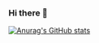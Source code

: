 ### Hi there 👋

[![Anurag's GitHub stats](https://github-readme-stats.vercel.app/api?username=rhofp)](https://github.com/anuraghazra/github-readme-stats)

<!--
**rhofp/rhofp** is a ✨ _special_ ✨ repository because its `README.md` (this file) appears on your GitHub profile.

Here are some ideas to get you started:

- 🔭 I’m currently working on ...
- 🌱 I’m currently learning ...
- 👯 I’m looking to collaborate on ...
- 🤔 I’m looking for help with ...
- 💬 Ask me about ...
- 📫 How to reach me: ...
- 😄 Pronouns: ...
- ⚡ Fun fact: ...
-->
